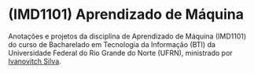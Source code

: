 # (IMD1101) Aprendizado de Máquina
Anotações e projetos da disciplina de Aprendizado de Máquina (IMD1101) do curso de Bacharelado em Tecnologia da Informação (BTI) da Universidade Federal do Rio Grande do Norte (UFRN), ministrado por [Ivanovitch Silva](https://github.com/ivanovitchm).
